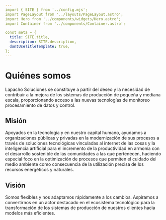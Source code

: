 ```yaml
---
import { SITE } from '../config.mjs';
import PageLayout from '../layouts/PageLayout.astro';
import Hero from '../components/widgets/Hero.astro';
import Container from '../components/Container.astro';

const meta = {
  title: SITE.title,
  description: SITE.description,
  dontUseTitleTemplate: true,
};
---
```

# Quiénes somos
Lapacho Soluciones se constituye a partir del deseo y la necesidad de contribuir a la mejora de los sistemas de producción de pequeña y mediana escala, proporcionando acceso a las nuevas tecnologías de monitoreo procesamiento de datos y control.


## Misión
Apoyados en la tecnología y en nuestro capital humano, ayudamos a organizaciones públicas y privadas en la modernización de sus procesos a través de soluciones tecnológicas vinculadas al internet de las cosas y la inteligencia artificial para el incremento de la productividad en armonía con el desarrollo sostenible de las comunidades a las que pertenecen, haciendo especial foco en la optimización de procesos que permiten el cuidado del medio ambiente como consecuencia de la utilización precisa de los recursos energéticos y naturales.

## Visión
Somos flexibles y nos adaptamos rápidamente a los cambios. Aspiramos a convertirnos en un actor destacado en el ecosistema tecnológico para la transformación de los sistemas de producción de nuestros clientes hacia modelos más eficientes.

